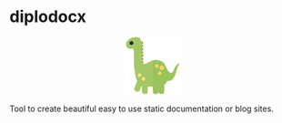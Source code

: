 # diplodocx

<p align="center">
<img src="./static/diplodocus.svg" width="100" >
</p>
Tool to create beautiful easy to use static documentation or blog sites. 

